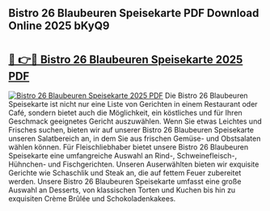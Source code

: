 ## Bistro 26 Blaubeuren Speisekarte PDF Download Online 2025 bKyQ9

# <h2><a href="http://gc7hkj7.nevu.top/?p=Bistro+26+Blaubeuren+Speisekarte">🔗 👉🔴 Bistro 26 Blaubeuren Speisekarte 2025 PDF</a></h2>

[![Bistro 26 Blaubeuren Speisekarte 2025 PDF](https://i.imgur.com/dBaPXMq.png)](http://gc7hkj7.nevu.top/?p=Bistro+26+Blaubeuren+Speisekarte)
Die Bistro 26 Blaubeuren Speisekarte ist nicht nur eine Liste von Gerichten in einem Restaurant oder Café, sondern bietet auch die Möglichkeit, ein köstliches und für Ihren Geschmack geeignetes Gericht auszuwählen. Wenn Sie etwas Leichtes und Frisches suchen, bieten wir auf unserer Bistro 26 Blaubeuren Speisekarte unseren Salatbereich an, in dem Sie aus frischen Gemüse- und Obstsalaten wählen können. Für Fleischliebhaber bietet unsere Bistro 26 Blaubeuren Speisekarte eine umfangreiche Auswahl an Rind-, Schweinefleisch-, Hühnchen- und Fischgerichten. Unseren Auserwählten bieten wir exquisite Gerichte wie Schaschlik und Steak an, die auf fettem Feuer zubereitet werden. Unsere Bistro 26 Blaubeuren Speisekarte umfasst eine große Auswahl an Desserts, von klassischen Torten und Kuchen bis hin zu exquisiten Crème Brûlée und Schokoladenkakees.
